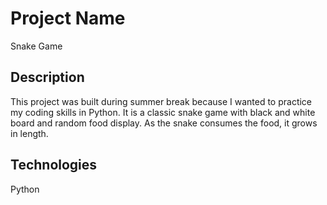 # Project Name
Snake Game


## Description
This project was built during summer break because I wanted to practice my coding skills in Python. It is a classic snake game with black and white board and random food display. As the snake consumes the food, it grows in length.


## Technologies
Python

